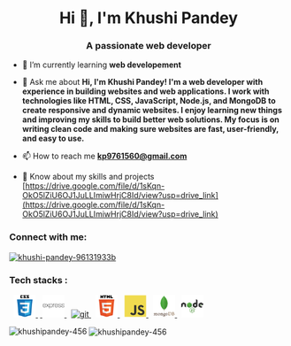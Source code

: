 <h1 align="center">Hi 👋, I'm Khushi Pandey</h1>
<h3 align="center">A passionate web developer</h3>

- 🌱 I’m currently learning **web developement**


- 💬 Ask me about **Hi, I'm Khushi Pandey! I'm a web developer with experience in building websites and web applications. I work with technologies like HTML, CSS, JavaScript, Node.js, and MongoDB to create responsive and dynamic websites. I enjoy learning new things and improving my skills to build better web solutions. My focus is on writing clean code and making sure websites are fast, user-friendly, and easy to use.**

- 📫 How to reach me **kp9761560@gmail.com**

- 📄 Know about my skills and projects [https://drive.google.com/file/d/1sKqn-OkO5lZiU6OJ1JuLLImiwHrjC8Id/view?usp=drive_link](https://drive.google.com/file/d/1sKqn-OkO5lZiU6OJ1JuLLImiwHrjC8Id/view?usp=drive_link)

<h3 align="left">Connect with me:</h3>
<p align="left">
<a href="https://linkedin.com/in/khushi-pandey-96131933b" target="blank"><img align="center" src="https://raw.githubusercontent.com/rahuldkjain/github-profile-readme-generator/master/src/images/icons/Social/linked-in-alt.svg" alt="khushi-pandey-96131933b" height="30" width="40" /></a>
</p>

<h3 align="left">Tech stacks :</h3> 
<p align="left"> &nbsp; <a href="https://www.w3schools.com/css/" target="_blank" rel="noreferrer"> <img src="https://raw.githubusercontent.com/devicons/devicon/master/icons/css3/css3-original-wordmark.svg" alt="css3" width="40" height="40"/> </a>&nbsp;<a href="https://expressjs.com" target="_blank" rel="noreferrer"> <img src="https://raw.githubusercontent.com/devicons/devicon/master/icons/express/express-original-wordmark.svg" alt="express" width="40" height="40"/> </a> &nbsp; <a href="https://git-scm.com/" target="_blank" rel="noreferrer"> <img src="https://www.vectorlogo.zone/logos/git-scm/git-scm-icon.svg" alt="git" width="40" height="40"/> </a> &nbsp; <a href="https://www.w3.org/html/" target="_blank" rel="noreferrer"> <img src="https://raw.githubusercontent.com/devicons/devicon/master/icons/html5/html5-original-wordmark.svg" alt="html5" width="40" height="40"/> </a> &nbsp; <a href="https://developer.mozilla.org/en-US/docs/Web/JavaScript" target="_blank" rel="noreferrer"> <img src="https://raw.githubusercontent.com/devicons/devicon/master/icons/javascript/javascript-original.svg" alt="javascript" width="40" height="40"/> </a> &nbsp; <a href="https://www.mongodb.com/" target="_blank" rel="noreferrer"> <img src="https://raw.githubusercontent.com/devicons/devicon/master/icons/mongodb/mongodb-original-wordmark.svg" alt="mongodb" width="40" height="40"/> </a> &nbsp; <a href="https://nodejs.org" target="_blank" rel="noreferrer"> <img src="https://raw.githubusercontent.com/devicons/devicon/master/icons/nodejs/nodejs-original-wordmark.svg" alt="nodejs" width="40" height="40"/> </a> </p>

<p><img align="left" src="https://github-readme-stats.vercel.app/api/top-langs?username=khushipandey-456&show_icons=true&locale=en&layout=compact" alt="khushipandey-456" /></p>

<p>&nbsp;<img align="center" src="https://github-readme-stats.vercel.app/api?username=khushipandey-456&show_icons=true&locale=en" alt="khushipandey-456" /></p>

